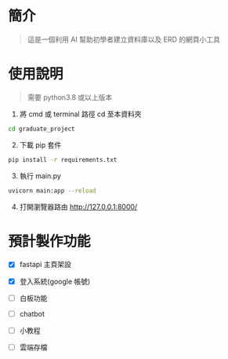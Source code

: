 # 簡介

> 這是一個利用 AI 幫助初學者建立資料庫以及 ERD 的網頁小工具 

# 使用說明

> 需要 python3.8 或以上版本

1. 將 cmd 或 terminal 路徑 cd 至本資料夾
```bash
cd graduate_project
```

2. 下載 pip 套件
```bash
pip install -r requirements.txt
```

3. 執行 main.py
```bash
uvicorn main:app --reload
```

4. 打開瀏覽器路由 http://127.0.0.1:8000/

# 預計製作功能

- [x] fastapi 主頁架設
- [x] 登入系統(google 帳號)
- [ ] 白板功能
- [ ] chatbot
- [ ] 小教程
- [ ] 雲端存檔

